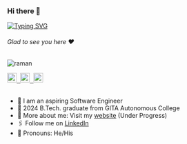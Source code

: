 ### Hi there 👋

[![Typing SVG](https://readme-typing-svg.herokuapp.com?color=%2336BCF7&lines=This+is+Raman+Kumar+Gupta)](https://git.io/typing-svg)

###### Glad to see you here :heart:

<p align="left"> <img src="https://komarev.com/ghpvc/?username=Ramank2002&label=Views&color=blue&style=plastic" alt="raman" /> </p>
   
<a href="https://www.linkedin.com/in/raman-gupta-b49277202/">
  <kbd>
  <img align="centre" alt="raman's LinkedIn" width="22px" src="https://cdn-icons-png.flaticon.com/512/174/174857.png" />
</a>
  
 <a href="https://instagram.com/mrraman_2002?igshid=ZDc4ODBmNjlmNQ==">
  <kbd>
  <img align="centre" alt="raman's Instagram" width="22px" src="https://upload.wikimedia.org/wikipedia/commons/thumb/e/e7/Instagram_logo_2016.svg/2048px-Instagram_logo_2016.svg.png" />
</a>
  
<a href="https://twitter.com/Ramankg2002">
<kbd>
<img align="centre" alt="raman's Twitter" width="22px" src="https://www.iconpacks.net/icons/2/free-twitter-logo-icon-2429-thumb.png" />
</a>
 

<br/>
<br/>

- 🏢 I am an aspiring Software Engineer
- 🏫 2024 B.Tech. graduate from GITA Autonomous College
- 🙋‍ More about me: Visit my [website](https://raman-portfolio-1.vercel.app/services) (Under Progress)
- 🖇 Follow me on [LinkedIn](https://www.linkedin.com/in/raman-gupta-b49277202/)
- 👯 Pronouns: He/His

<!--
**Ramank2002/Ramank2002** is a ✨ _special_ ✨ repository because its `README.md` (this file) appears on your GitHub profile.

Here are some ideas to get you started:

- 🔭 I’m currently working on ...
- 🌱 I’m currently learning ...
- 👯 I’m looking to collaborate on ...
- 🤔 I’m looking for help with ...
- 💬 Ask me about ...
- 📫 How to reach me: ...
- 😄 Pronouns: ...
- ⚡ Fun fact: ...
-->
